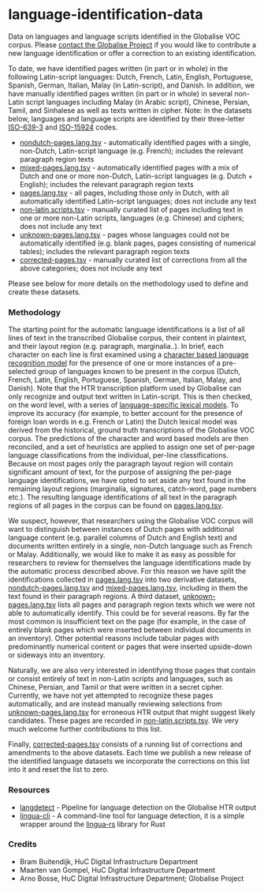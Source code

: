 # language-identification-data

Data on languages and language scripts identified in the Globalise VOC corpus. Please [contact the Globalise Project](https://globalise.huygens.knaw.nl/contact-us/) if you would like to contribute a new language identification or offer a correction to an existing identification.

To date, we have identified pages written (in part or in whole) in the following Latin-script languages: Dutch, French, Latin, English, Portuguese, Spanish, German, Italian, Malay (in Latin-script), and Danish. In addition, we have manually identified pages written (in part or in whole) in several non-Latin script languages including Malay (in Arabic script), Chinese, Persian, Tamil, and Sinhalese as well as texts written in cipher. Note: In the datasets below, languages and language scripts are identified by their three-letter [ISO-639-3](https://en.wikipedia.org/wiki/List_of_ISO_639_language_codes) and [ISO-15924](https://en.wikipedia.org/wiki/ISO_15924) codes.

- [nondutch-pages.lang.tsv](https://github.com/globalise-huygens/language-identification-data/blob/main/latin-script-pages/nondutch-pages.lang.tsv) - automatically identified pages with a single, non-Dutch, Latin-script language (e.g. French); includes the relevant paragraph region texts
- [mixed-pages.lang.tsv](https://github.com/globalise-huygens/language-identification-data/blob/main/latin-script-pages/mixed-pages.lang.tsv) - automatically identified pages with a mix of Dutch and one or more non-Dutch, Latin-script languages (e.g. Dutch + English); includes the relevant paragraph region texts
- [pages.lang.tsv](https://github.com/globalise-huygens/language-identification-data/blob/main/latin-script-pages/pages.lang.tsv) - all pages, including those only in Dutch, with all automatically identified Latin-script languages; does not include any text
- [non-latin.scripts.tsv](https://github.com/globalise-huygens/language-identification-data/blob/main/non-latin-script-pages/non-latin.scripts.tsv) - manually curated list of pages including text in one or more non-Latin scripts, languages (e.g. Chinese) and ciphers; does not include any text 
- [unknown-pages.lang.tsv](https://github.com/globalise-huygens/language-identification-data/blob/main/latin-script-pages/unknown-pages.lang.tsv) - pages whose languages could not be automatically identified (e.g. blank pages, pages consisting of numerical tables); includes the relevant paragraph region texts
- [corrected-pages.tsv](https://github.com/globalise-huygens/language-identification-data/tree/main/corrections) - manually curated list of corrections from all the above categories; does not include any text

Please see below for more details on the methodology used to define and create these datasets.

### Methodology

The starting point for the automatic language identifications is a list of all lines of text in the transcribed Globalise corpus, their content in plaintext, and their layout region (e.g. paragraph, marginalia..). In brief, each character on each line is first examined using a [character based language recognition model](https://github.com/pemistahl/lingua-rs/) for the presence of one or more instances of a pre-selected group of languages known to be present in the corpus (Dutch, French, Latin, English, Portuguese, Spanish, German, Italian, Malay, and Danish). Note that the HTR transcription platform used by Globalise can only recognize and output text written in Latin-script. This is then checked, on the word level, with a series of [language-specific lexical models](https://github.com/knaw-huc/globalise-tools/tree/main/pipelines/langdetect). To improve its accuracy (for example, to better account for the presence of foreign loan words in e.g. French or Latin) the Dutch lexical model was derived from the historical, ground truth transcriptions of the Globalise VOC corpus. The predictions of the character and word based models are then reconciled, and a set of heuristics are applied to assign one set of per-page language classifications from the individual, per-line classifications. Because on most pages only the paragraph layout region will contain significant amount of text, for the purpose of assigning the per-page language identifications, we have opted to set aside any text found in the remaining layout regions (marginalia, signatures, catch-word, page numbers etc.). The resulting language identifications of all text in the paragraph regions of all pages in the corpus can be found on [pages.lang.tsv](https://github.com/globalise-huygens/language-identification-data/blob/main/latin-script-pages/pages.lang.tsv).  

We suspect, however, that researchers using the Globalise VOC corpus will want to distinguish between instances of Dutch pages with additional language content (e.g. parallel columns of Dutch and English text) and documents written entirely in a single, non-Dutch language such as French or Malay. Additionally, we would like to make it as easy as possible for researchers to review for themselves the language identifications made by the automatic process described above. For this reason we have split the identifications collected in [pages.lang.tsv](https://github.com/globalise-huygens/language-identification-data/blob/main/latin-script-pages/pages.lang.tsv) into two derivative datasets, [nondutch-pages.lang.tsv](https://github.com/globalise-huygens/language-identification-data/blob/main/latin-script-pages/nondutch-pages.lang.tsv) and [mixed-pages.lang.tsv](https://github.com/globalise-huygens/language-identification-data/blob/main/latin-script-pages/mixed-pages.lang.tsv), including in them the text found in their paragraph regions. A third dataset, [unknown-pages.lang.tsv](https://github.com/globalise-huygens/language-identification-data/blob/main/latin-script-pages/unknown-pages.lang.tsv) lists all pages and paragraph region texts which we were not able to automatically identify. This could be for several reasons. By far the most common is insufficient text on the page (for example, in the case of entirely blank pages which were inserted between individual documents in an inventory). Other potential reasons include tabular pages with predominantly numerical content or pages that were inserted upside-down or sideways into an inventory.

Naturally, we are also very interested in identifying those pages that contain or consist entirely of text in non-Latin scripts and languages, such as Chinese, Persian, and Tamil or that were written in a secret cipher. Currently, we have not yet attempted to recognize these pages automatically, and are instead manually reviewing selections from [unknown-pages.lang.tsv](https://github.com/globalise-huygens/language-identification-data/blob/main/latin-script-pages/unknown-pages.lang.tsv) for erroneous HTR output that might suggest likely candidates. These pages are recorded in [non-latin.scripts.tsv](https://github.com/globalise-huygens/language-identification-data/blob/main/non-latin-script-pages/non-latin.scripts.tsv). We very much welcome further contributions to this list.

Finally, [corrected-pages.tsv](https://github.com/globalise-huygens/language-identification-data/tree/main/corrections) consists of a running list of corrections and amendments to the above datasets. Each time we publish a new release of the identified language datasets we incorporate the corrections on this list into it and reset the list to zero.

### Resources

- [langdetect](https://github.com/knaw-huc/globalise-tools/tree/main/pipelines/langdetect) - Pipeline for language detection on the Globalise HTR output
- [lingua-cli](https://github.com/proycon/lingua-cli) - A command-line tool for language detection, it is a simple wrapper around the [lingua-rs](https://github.com/pemistahl/lingua-rs/) library for Rust

### Credits

- Bram Buitendijk, HuC Digital Infrastructure Department
- Maarten van Gompel, HuC Digital Infrastructure Department
- Arno Bosse, HuC Digital Infrastructure Department; Globalise Project
